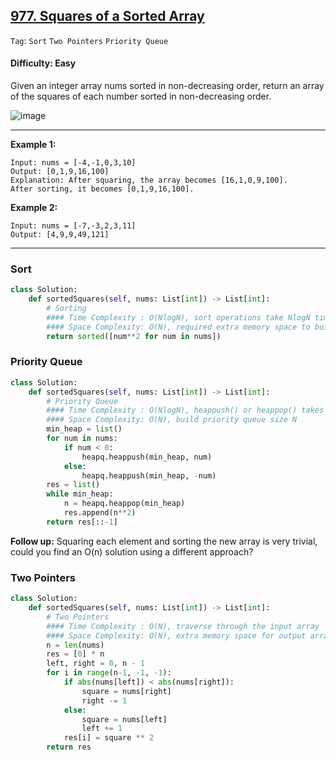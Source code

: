 ## [977. Squares of a Sorted Array](https://leetcode.com/problems/squares-of-a-sorted-array)

```Tag```: ```Sort``` ```Two Pointers``` ```Priority Queue```

#### Difficulty: Easy

Given an integer array nums sorted in non-decreasing order, return an array of the squares of each number sorted in non-decreasing order.

![image](https://user-images.githubusercontent.com/35042430/213083965-466db0ff-9705-49c1-beed-e10b1fe50557.png)

---

__Example 1:__
```
Input: nums = [-4,-1,0,3,10]
Output: [0,1,9,16,100]
Explanation: After squaring, the array becomes [16,1,0,9,100].
After sorting, it becomes [0,1,9,16,100].
```

__Example 2:__
```
Input: nums = [-7,-3,2,3,11]
Output: [4,9,9,49,121]
```

---

### Sort

```Python
class Solution:
    def sortedSquares(self, nums: List[int]) -> List[int]:
        # Sorting
        #### Time Complexity : O(NlogN), sort operations take NlogN time
        #### Space Complexity: O(N), required extra memory space to build copy of the array
        return sorted([num**2 for num in nums])
```

### Priority Queue

```Python
class Solution:
    def sortedSquares(self, nums: List[int]) -> List[int]:
        # Priority Queue
        #### Time Complexity : O(NlogN), heappush() or heappop() takes logN time while traverse through input array size N
        #### Space Complexity: O(N), build priority queue size N
        min_heap = list()
        for num in nums:
            if num < 0:
                heapq.heappush(min_heap, num)
            else:
                heapq.heappush(min_heap, -num)
        res = list()
        while min_heap:
            n = heapq.heappop(min_heap)
            res.append(n**2)
        return res[::-1]
```

__Follow up:__ Squaring each element and sorting the new array is very trivial, could you find an O(n) solution using a different approach?

### Two Pointers

```Python
class Solution:
    def sortedSquares(self, nums: List[int]) -> List[int]:
        # Two Pointers
        #### Time Complexity : O(N), traverse through the input array
        #### Space Complexity: O(N), extra memory space for output array
        n = len(nums)
        res = [0] * n
        left, right = 0, n - 1
        for i in range(n-1, -1, -1):
            if abs(nums[left]) < abs(nums[right]):
                square = nums[right]
                right -= 1
            else:
                square = nums[left]
                left += 1
            res[i] = square ** 2
        return res
```
